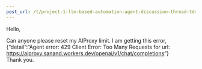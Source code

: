 ```yaml
---
post_url: /t/project-1-llm-based-automation-agent-discussion-thread-tds-jan-2025/164277/222
---
```

Hello,

Can anyone please reset my AIProxy limit. I am getting this error, {“detail”:“Agent error: 429 Client Error: Too Many Requests for url: <https://aiproxy.sanand.workers.dev/openai/v1/chat/completions>”}  
Thank you.